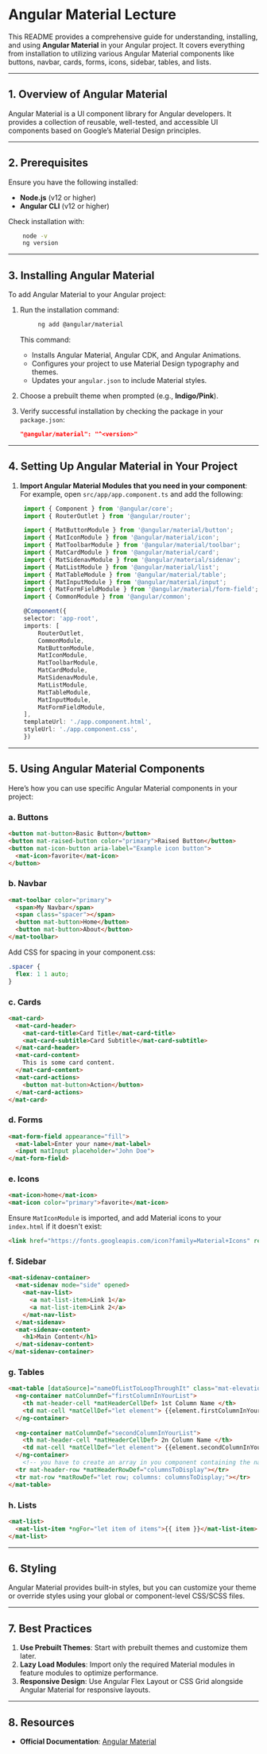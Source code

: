 # Angular Material Lecture  

This README provides a comprehensive guide for understanding, installing, and using **Angular Material** in your Angular project. It covers everything from installation to utilizing various Angular Material components like buttons, navbar, cards, forms, icons, sidebar, tables, and lists.

---

## **1. Overview of Angular Material**

Angular Material is a UI component library for Angular developers. It provides a collection of reusable, well-tested, and accessible UI components based on Google’s Material Design principles.

---

## **2. Prerequisites**

Ensure you have the following installed:  
- **Node.js** (v12 or higher)  
- **Angular CLI** (v12 or higher)

Check installation with:  
```bash
    node -v  
    ng version
```

---

## **3. Installing Angular Material**

To add Angular Material to your Angular project:

1. Run the installation command:
   ```bash
        ng add @angular/material
   ```

   This command:  
   - Installs Angular Material, Angular CDK, and Angular Animations.  
   - Configures your project to use Material Design typography and themes.  
   - Updates your `angular.json` to include Material styles.

2. Choose a prebuilt theme when prompted (e.g., **Indigo/Pink**).  

3. Verify successful installation by checking the package in your `package.json`:
   ```json
   "@angular/material": "^<version>"
   ```

---

## **4. Setting Up Angular Material in Your Project**

1. **Import Angular Material Modules that you need in your component**:  
   For example, open `src/app/app.component.ts` and add the following:  
   ```typescript
    import { Component } from '@angular/core';
    import { RouterOutlet } from '@angular/router';

    import { MatButtonModule } from '@angular/material/button';
    import { MatIconModule } from '@angular/material/icon';
    import { MatToolbarModule } from '@angular/material/toolbar';
    import { MatCardModule } from '@angular/material/card';
    import { MatSidenavModule } from '@angular/material/sidenav';
    import { MatListModule } from '@angular/material/list';
    import { MatTableModule } from '@angular/material/table';
    import { MatInputModule } from '@angular/material/input';
    import { MatFormFieldModule } from '@angular/material/form-field';
    import { CommonModule } from '@angular/common';

    @Component({
    selector: 'app-root',
    imports: [
        RouterOutlet,
        CommonModule,
        MatButtonModule,
        MatIconModule,
        MatToolbarModule,
        MatCardModule,
        MatSidenavModule,
        MatListModule,
        MatTableModule,
        MatInputModule,
        MatFormFieldModule,
    ],
    templateUrl: './app.component.html',
    styleUrl: './app.component.css',
    })
   ```

---

## **5. Using Angular Material Components**

Here’s how you can use specific Angular Material components in your project:

### **a. Buttons**
```html
<button mat-button>Basic Button</button>
<button mat-raised-button color="primary">Raised Button</button>
<button mat-icon-button aria-label="Example icon button">
  <mat-icon>favorite</mat-icon>
</button>
```

### **b. Navbar**
```html
<mat-toolbar color="primary">
  <span>My Navbar</span>
  <span class="spacer"></span>
  <button mat-button>Home</button>
  <button mat-button>About</button>
</mat-toolbar>
```

Add CSS for spacing in your component.css:
```css
.spacer {
  flex: 1 1 auto;
}
```

### **c. Cards**
```html
<mat-card>
  <mat-card-header>
    <mat-card-title>Card Title</mat-card-title>
    <mat-card-subtitle>Card Subtitle</mat-card-subtitle>
  </mat-card-header>
  <mat-card-content>
    This is some card content.
  </mat-card-content>
  <mat-card-actions>
    <button mat-button>Action</button>
  </mat-card-actions>
</mat-card>
```

### **d. Forms**
```html
<mat-form-field appearance="fill">
  <mat-label>Enter your name</mat-label>
  <input matInput placeholder="John Doe">
</mat-form-field>
```

### **e. Icons**
```html
<mat-icon>home</mat-icon>
<mat-icon color="primary">favorite</mat-icon>
```

Ensure `MatIconModule` is imported, and add Material icons to your `index.html` if it doesn't exist:  
```html
<link href="https://fonts.googleapis.com/icon?family=Material+Icons" rel="stylesheet">
```

### **f. Sidebar**
```html
<mat-sidenav-container>
  <mat-sidenav mode="side" opened>
    <mat-nav-list>
      <a mat-list-item>Link 1</a>
      <a mat-list-item>Link 2</a>
    </mat-nav-list>
  </mat-sidenav>
  <mat-sidenav-content>
    <h1>Main Content</h1>
  </mat-sidenav-content>
</mat-sidenav-container>
```

### **g. Tables**
```html
<mat-table [dataSource]="nameOfListToLoopThroughIt" class="mat-elevation-z8">
  <ng-container matColumnDef="firstColumnInYourList">
    <th mat-header-cell *matHeaderCellDef> 1st Column Name </th>
    <td mat-cell *matCellDef="let element"> {{element.firstColumnInYourList}} </td>
  </ng-container>
  
  <ng-container matColumnDef="secondColumnInYourList">
    <th mat-header-cell *matHeaderCellDef> 2n Column Name </th>
    <td mat-cell *matCellDef="let element"> {{element.secondColumnInYourList}} </td>
  </ng-container>
    <!-- you have to create an array in you component containing the names of the columns that you want to display -->
  <tr mat-header-row *matHeaderRowDef="columnsToDisplay"></tr>
  <tr mat-row *matRowDef="let row; columns: columnsToDisplay;"></tr>
</mat-table>
```

### **h. Lists**
```html
<mat-list>
  <mat-list-item *ngFor="let item of items">{{ item }}</mat-list-item>
</mat-list>
```

---

## **6. Styling**

Angular Material provides built-in styles, but you can customize your theme or override styles using your global or component-level CSS/SCSS files.

---

## **7. Best Practices**

1. **Use Prebuilt Themes**: Start with prebuilt themes and customize them later.  
2. **Lazy Load Modules**: Import only the required Material modules in feature modules to optimize performance.  
3. **Responsive Design**: Use Angular Flex Layout or CSS Grid alongside Angular Material for responsive layouts.  

---

## **8. Resources**

- **Official Documentation**: [Angular Material](https://material.angular.io/components/categories)  
